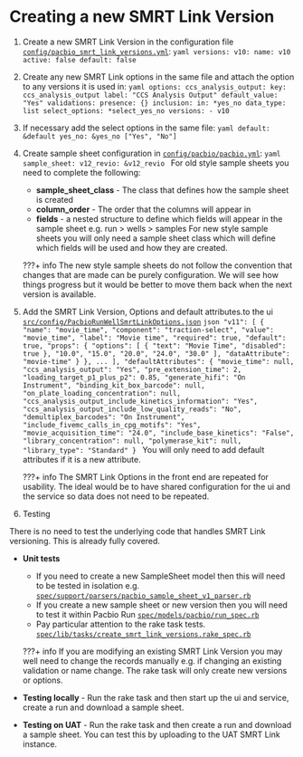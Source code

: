 # Creating a new SMRT Link Version

1. Create a new SMRT Link Version in the configuration file [`config/pacbio_smrt_link_versions.yml`](https://github.com/sanger/traction-serice/blob/develop/config/pacbio_smrt_link_versions.yml):
        ```yaml
        versions:
          v10:
            name: v10
            active: false
            default: false
        ```

2. Create any new SMRT Link options in the same file and attach the option to any versions it is used in:
        ```yaml
        options:
            ccs_analysis_output:
              key: ccs_analysis_output
              label: "CCS Analysis Output"
              default_value: "Yes"
              validations:
                presence: {}
                inclusion:
                  in: *yes_no
              data_type: list
              select_options: *select_yes_no
              versions:
                - v10
        ```

3. If necessary add the select options in the same file:
        ```yaml
        default: &default
          yes_no: &yes_no ["Yes", "No"]
        ```

4. Create sample sheet configuration in [`config/pacbio/pacbio.yml`](https://github.com/sanger/traction-service/blob/develop/config/pipelines/pacbio.yml):
        ```yaml
        sample_sheet:
          v12_revio: &v12_revio
        ```
  For old style sample sheets you need to complete the following:
      - **sample_sheet_class** - The class that defines how the sample sheet is created
      - **column_order** - The order that the columns will appear in
      - **fields** - a nested structure to define which fields will appear in the sample sheet e.g. run > wells > samples
  For new style sample sheets you will only need a sample sheet class which will define which fields will be used and how they are created.

    ???+ info
        The new style sample sheets do not follow the convention that changes that are made can be purely configuration.
        We will see how things progress but it would be better to move them back when the next version is available.
 
5. Add the SMRT Link Version, Options and default attributes.to the ui [`src/config/PacbioRunWellSmrtLinkOptions.json`](https://github.com/sanger/traction-ui/blob/develop/src/config/PacbioRunWellSmrtLinkOptions.json)
        ```json
        "v11": [
          {
            "name": "movie_time",
            "component": "traction-select",
            "value": "movie_time",
            "label": "Movie time",
            "required": true,
            "default": true,
            "props": {
              "options": [
                {
                  "text": "Movie Time",
                  "disabled": true
                },
                "10.0",
                "15.0",
                "20.0",
                "24.0",
                "30.0"
              ],
              "dataAttribute": "movie-time"
            }
          },
          ...
        ],
        "defaultAttributes": {
          "movie_time": null,
          "ccs_analysis_output": "Yes",
          "pre_extension_time": 2,
          "loading_target_p1_plus_p2": 0.85,
          "generate_hifi": "On Instrument",
          "binding_kit_box_barcode": null,
          "on_plate_loading_concentration": null,
          "ccs_analysis_output_include_kinetics_information": "Yes",
          "ccs_analysis_output_include_low_quality_reads": "No",
          "demultiplex_barcodes": "On Instrument",
          "include_fivemc_calls_in_cpg_motifs": "Yes",
          "movie_acquisition_time": "24.0",
          "include_base_kinetics": "False",
          "library_concentration": null,
          "polymerase_kit": null,
          "library_type": "Standard"
        }
        ```
  You will only need to add default attributes if it is a new attribute.

    ???+ info
        The SMRT Link Options in the front end are repeated for usability.
        The ideal would be to have shared configuration for the ui and the service so data does not need to be repeated.

6. Testing
  
  There is no need to test the underlying code that handles SMRT Link versioning. This is already fully covered.

  - **Unit tests**
    - If you need to create a new SampleSheet model then this will need to be tested in isolation e.g. [`spec/support/parsers/pacbio_sample_sheet_v1_parser.rb`](https://github.com/sanger/traction-service/blob/develop/spec/support/parsers/pacbio_sample_sheet_v1_parser.rb)
    - If you create a new sample sheet or new version then you will need to test it within Pacbio Run [`spec/models/pacbio/run_spec.rb`](https://github.com/sanger/traction-service/blob/develop/spec/models/pacbio/run_spec.rb)
    - Pay particular attention to the rake task tests. [`spec/lib/tasks/create_smrt_link_versions.rake_spec.rb`](https://github.com/sanger/traction-service/blob/develop/spec/lib/tasks/create_smrt_link_versions.rake_spec.rb)

    ???+ info
        If you are modifying an existing SMRT Link Version you may well need to change the records manually e.g. if changing an existing validation or name change. The rake task will only create new versions or options.

  - **Testing locally** - Run the rake task and then start up the ui and service, create a run and download a sample sheet.

  - **Testing on UAT** - Run the rake task and then create a run and download a sample sheet. You can test this by uploading to the UAT SMRT Link instance.


